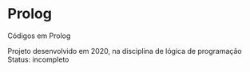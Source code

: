 # Prolog
Códigos em Prolog

Projeto desenvolvido em 2020, na disciplina de lógica de programação
Status: incompleto
